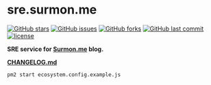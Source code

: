 # sre.surmon.me

[![GitHub stars](https://img.shields.io/github/stars/surmon-china/sre.surmon.me.svg?style=for-the-badge)](https://github.com/surmon-china/sre.surmon.me/stargazers)
[![GitHub issues](https://img.shields.io/github/issues/surmon-china/sre.surmon.me.svg?style=for-the-badge)](https://github.com/surmon-china/sre.surmon.me/issues)
[![GitHub forks](https://img.shields.io/github/forks/surmon-china/sre.surmon.me.svg?style=for-the-badge)](https://github.com/surmon-china/sre.surmon.me/network)
[![GitHub last commit](https://img.shields.io/github/last-commit/surmon-china/sre.surmon.me.svg?style=for-the-badge)](https://github.com/surmon-china/sre.surmon.me)
[![license](https://img.shields.io/github/license/surmon-china/sre.surmon.me.svg?style=for-the-badge)](https://github.com/surmon-china/sre.surmon.me)

**SRE service for [Surmon.me](https://github.com/surmon-china/surmon.me) blog.**

**[CHANGELOG.md](https://github.com/surmon-china/sre.surmon.me/blob/master/CHANGELOG.md#changelog)**

```bash
pm2 start ecosystem.config.example.js
```
